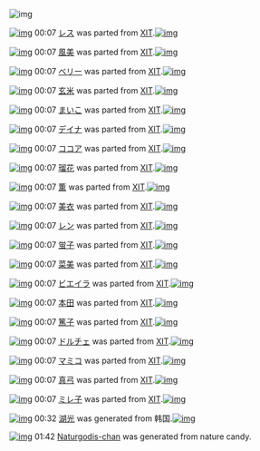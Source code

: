 ![img](http://gdrive-cdn.herokuapp.com/537b65a5bc09f0000721dda7/512px-barcode.png)

[![img](http://www.deviantsart.com/1s923qo.png)](http://www.barcodekanojo.com/kanojo/1255603/%E3%83%AC%E3%82%B9) 00:07 [レス](http://www.barcodekanojo.com/kanojo/1255603/%E3%83%AC%E3%82%B9) was parted from [XIT](http://www.barcodekanojo.com/kanojo/1255603/%E3%83%AC%E3%82%B9).[![img](http://www.deviantsart.com/815jg6.jpeg)](http://www.barcodekanojo.com/user/209348/XIT) 

[![img](http://www.deviantsart.com/6d14at.png)](http://www.barcodekanojo.com/kanojo/659881/%E9%A2%A8%E7%BE%8E) 00:07 [風美](http://www.barcodekanojo.com/kanojo/659881/%E9%A2%A8%E7%BE%8E) was parted from [XIT](http://www.barcodekanojo.com/kanojo/659881/%E9%A2%A8%E7%BE%8E).[![img](http://www.deviantsart.com/815jg6.jpeg)](http://www.barcodekanojo.com/user/209348/XIT) 

[![img](http://www.deviantsart.com/3tj3id8.png)](http://www.barcodekanojo.com/kanojo/808748/%E3%83%99%E3%83%AA%E3%83%BC) 00:07 [ベリー](http://www.barcodekanojo.com/kanojo/808748/%E3%83%99%E3%83%AA%E3%83%BC) was parted from [XIT](http://www.barcodekanojo.com/kanojo/808748/%E3%83%99%E3%83%AA%E3%83%BC).[![img](http://www.deviantsart.com/815jg6.jpeg)](http://www.barcodekanojo.com/user/209348/XIT) 

[![img](http://www.deviantsart.com/2m372ve.png)](http://www.barcodekanojo.com/kanojo/345516/%E7%8E%84%E7%B1%B3) 00:07 [玄米](http://www.barcodekanojo.com/kanojo/345516/%E7%8E%84%E7%B1%B3) was parted from [XIT](http://www.barcodekanojo.com/kanojo/345516/%E7%8E%84%E7%B1%B3).[![img](http://www.deviantsart.com/815jg6.jpeg)](http://www.barcodekanojo.com/user/209348/XIT) 

[![img](http://www.deviantsart.com/14ml3js.png)](http://www.barcodekanojo.com/kanojo/52294/%E3%81%BE%E3%81%84%E3%81%93) 00:07 [まいこ](http://www.barcodekanojo.com/kanojo/52294/%E3%81%BE%E3%81%84%E3%81%93) was parted from [XIT](http://www.barcodekanojo.com/kanojo/52294/%E3%81%BE%E3%81%84%E3%81%93).[![img](http://www.deviantsart.com/815jg6.jpeg)](http://www.barcodekanojo.com/user/209348/XIT) 

[![img](http://www.deviantsart.com/14v6ds8.png)](http://www.barcodekanojo.com/kanojo/890097/%E3%83%87%E3%82%A4%E3%83%8A) 00:07 [デイナ](http://www.barcodekanojo.com/kanojo/890097/%E3%83%87%E3%82%A4%E3%83%8A) was parted from [XIT](http://www.barcodekanojo.com/kanojo/890097/%E3%83%87%E3%82%A4%E3%83%8A).[![img](http://www.deviantsart.com/815jg6.jpeg)](http://www.barcodekanojo.com/user/209348/XIT) 

[![img](http://www.deviantsart.com/1k8tmad.png)](http://www.barcodekanojo.com/kanojo/60296/%E3%82%B3%E3%82%B3%E3%82%A2) 00:07 [ココア](http://www.barcodekanojo.com/kanojo/60296/%E3%82%B3%E3%82%B3%E3%82%A2) was parted from [XIT](http://www.barcodekanojo.com/kanojo/60296/%E3%82%B3%E3%82%B3%E3%82%A2).[![img](http://www.deviantsart.com/815jg6.jpeg)](http://www.barcodekanojo.com/user/209348/XIT) 

[![img](http://www.deviantsart.com/28opfi7.png)](http://www.barcodekanojo.com/kanojo/1018455/%E7%91%A0%E8%8A%B1) 00:07 [瑠花](http://www.barcodekanojo.com/kanojo/1018455/%E7%91%A0%E8%8A%B1) was parted from [XIT](http://www.barcodekanojo.com/kanojo/1018455/%E7%91%A0%E8%8A%B1).[![img](http://www.deviantsart.com/815jg6.jpeg)](http://www.barcodekanojo.com/user/209348/XIT) 

[![img](http://www.deviantsart.com/2u5teqa.png)](http://www.barcodekanojo.com/kanojo/1607048/%E8%96%AB) 00:07 [薫](http://www.barcodekanojo.com/kanojo/1607048/%E8%96%AB) was parted from [XIT](http://www.barcodekanojo.com/kanojo/1607048/%E8%96%AB).[![img](http://www.deviantsart.com/815jg6.jpeg)](http://www.barcodekanojo.com/user/209348/XIT) 

[![img](http://www.deviantsart.com/ibtm3e.png)](http://www.barcodekanojo.com/kanojo/1725085/%E7%BE%8E%E8%A1%A3) 00:07 [美衣](http://www.barcodekanojo.com/kanojo/1725085/%E7%BE%8E%E8%A1%A3) was parted from [XIT](http://www.barcodekanojo.com/kanojo/1725085/%E7%BE%8E%E8%A1%A3).[![img](http://www.deviantsart.com/815jg6.jpeg)](http://www.barcodekanojo.com/user/209348/XIT) 

[![img](http://www.deviantsart.com/1mlhh00.png)](http://www.barcodekanojo.com/kanojo/1852147/%E3%83%AC%E3%83%B3) 00:07 [レン](http://www.barcodekanojo.com/kanojo/1852147/%E3%83%AC%E3%83%B3) was parted from [XIT](http://www.barcodekanojo.com/kanojo/1852147/%E3%83%AC%E3%83%B3).[![img](http://www.deviantsart.com/815jg6.jpeg)](http://www.barcodekanojo.com/user/209348/XIT) 

[![img](http://www.deviantsart.com/1cbegr2.png)](http://www.barcodekanojo.com/kanojo/326969/%E8%9B%8D%E5%AD%90) 00:07 [蛍子](http://www.barcodekanojo.com/kanojo/326969/%E8%9B%8D%E5%AD%90) was parted from [XIT](http://www.barcodekanojo.com/kanojo/326969/%E8%9B%8D%E5%AD%90).[![img](http://www.deviantsart.com/815jg6.jpeg)](http://www.barcodekanojo.com/user/209348/XIT) 

[![img](http://www.deviantsart.com/3vf9ilp.png)](http://www.barcodekanojo.com/kanojo/2558909/%E8%8F%9C%E7%BE%8E) 00:07 [菜美](http://www.barcodekanojo.com/kanojo/2558909/%E8%8F%9C%E7%BE%8E) was parted from [XIT](http://www.barcodekanojo.com/kanojo/2558909/%E8%8F%9C%E7%BE%8E).[![img](http://www.deviantsart.com/815jg6.jpeg)](http://www.barcodekanojo.com/user/209348/XIT) 

[![img](http://www.deviantsart.com/12ees8d.png)](http://www.barcodekanojo.com/kanojo/634716/%E3%83%93%E3%82%A8%E3%82%A4%E3%83%A9) 00:07 [ビエイラ](http://www.barcodekanojo.com/kanojo/634716/%E3%83%93%E3%82%A8%E3%82%A4%E3%83%A9) was parted from [XIT](http://www.barcodekanojo.com/kanojo/634716/%E3%83%93%E3%82%A8%E3%82%A4%E3%83%A9).[![img](http://www.deviantsart.com/815jg6.jpeg)](http://www.barcodekanojo.com/user/209348/XIT) 

[![img](http://www.deviantsart.com/11pl4up.png)](http://www.barcodekanojo.com/kanojo/1034973/%E6%9C%AC%E7%94%B0) 00:07 [本田](http://www.barcodekanojo.com/kanojo/1034973/%E6%9C%AC%E7%94%B0) was parted from [XIT](http://www.barcodekanojo.com/kanojo/1034973/%E6%9C%AC%E7%94%B0).[![img](http://www.deviantsart.com/815jg6.jpeg)](http://www.barcodekanojo.com/user/209348/XIT) 

[![img](http://www.deviantsart.com/1iqmn3q.png)](http://www.barcodekanojo.com/kanojo/1759023/%E7%AF%A4%E5%AD%90) 00:07 [篤子](http://www.barcodekanojo.com/kanojo/1759023/%E7%AF%A4%E5%AD%90) was parted from [XIT](http://www.barcodekanojo.com/kanojo/1759023/%E7%AF%A4%E5%AD%90).[![img](http://www.deviantsart.com/815jg6.jpeg)](http://www.barcodekanojo.com/user/209348/XIT) 

[![img](http://www.deviantsart.com/14aeq2i.png)](http://www.barcodekanojo.com/kanojo/1960575/%E3%83%89%E3%83%AB%E3%83%81%E3%82%A7) 00:07 [ドルチェ](http://www.barcodekanojo.com/kanojo/1960575/%E3%83%89%E3%83%AB%E3%83%81%E3%82%A7) was parted from [XIT](http://www.barcodekanojo.com/kanojo/1960575/%E3%83%89%E3%83%AB%E3%83%81%E3%82%A7).[![img](http://www.deviantsart.com/815jg6.jpeg)](http://www.barcodekanojo.com/user/209348/XIT) 

[![img](http://www.deviantsart.com/2h9dg2e.png)](http://www.barcodekanojo.com/kanojo/1937111/%E3%83%9E%E3%83%9F%E3%82%B3) 00:07 [マミコ](http://www.barcodekanojo.com/kanojo/1937111/%E3%83%9E%E3%83%9F%E3%82%B3) was parted from [XIT](http://www.barcodekanojo.com/kanojo/1937111/%E3%83%9E%E3%83%9F%E3%82%B3).[![img](http://www.deviantsart.com/815jg6.jpeg)](http://www.barcodekanojo.com/user/209348/XIT) 

[![img](http://www.deviantsart.com/2kq7quv.png)](http://www.barcodekanojo.com/kanojo/882568/%E7%9C%9F%E5%BC%93) 00:07 [真弓](http://www.barcodekanojo.com/kanojo/882568/%E7%9C%9F%E5%BC%93) was parted from [XIT](http://www.barcodekanojo.com/kanojo/882568/%E7%9C%9F%E5%BC%93).[![img](http://www.deviantsart.com/815jg6.jpeg)](http://www.barcodekanojo.com/user/209348/XIT) 

[![img](http://www.deviantsart.com/3kftr6r.png)](http://www.barcodekanojo.com/kanojo/591533/%E3%83%9F%E3%83%AC%E5%AD%90) 00:07 [ミレ子](http://www.barcodekanojo.com/kanojo/591533/%E3%83%9F%E3%83%AC%E5%AD%90) was parted from [XIT](http://www.barcodekanojo.com/kanojo/591533/%E3%83%9F%E3%83%AC%E5%AD%90).[![img](http://www.deviantsart.com/815jg6.jpeg)](http://www.barcodekanojo.com/user/209348/XIT) 

[![img](http://www.deviantsart.com/2p78q8b.png)](http://www.barcodekanojo.com/kanojo/3193741/%E6%B9%96%E5%85%89) 00:32 [湖光](http://www.barcodekanojo.com/kanojo/3193741/%E6%B9%96%E5%85%89) was generated from 韩国.[![img](http://www.deviantsart.com/ffjc32.jpeg)](http://www.barcodekanojo.com/product_images/barcode/6019654/1427470313/%E9%9F%A9%E5%9B%BD.jpg) 

[![img](http://www.deviantsart.com/27n4b67.png)](http://www.barcodekanojo.com/kanojo/3193742/Naturgodis-chan) 01:42 [Naturgodis-chan](http://www.barcodekanojo.com/kanojo/3193742/Naturgodis-chan) was generated from nature candy.

